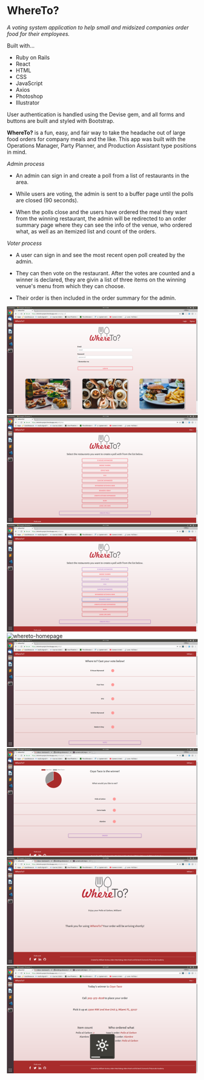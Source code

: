 # WhereTo?

_A voting system application to help small and midsized companies order food for their employees._

Built with... 

+ Ruby on Rails 
+ React
+ HTML
+ CSS
+ JavaScript
+ Axios 
+ Photoshop
+ Illustrator

User authentication is handled using the Devise gem, and all forms and buttons are built and styled with Bootstrap. 

**WhereTo?** is a fun, easy, and fair way to take the headache out of large food orders for company meals and the like. This app was built with the Operations Manager, Party Planner, and Production Assistant type positions in mind. 

_Admin process_

+ An admin can sign in and create a poll from a list of restaurants in the area.

+ While users are voting, the admin is sent to a buffer page until the polls are closed (90 seconds).

+ When the polls close and the users have ordered the meal they want from the winning restaurant, the admin will be redirected to an order summary page where they can see the info of the venue, who ordered what, as well as an itemized list and count of the orders.

_Voter process_

+ A user can sign in and see the most recent open poll created by the admin. 

+ They can then vote on the restaurant. After the votes are counted and a winner is declared, they are givin a list of three items on the winning venue's menu from which they can choose.

+ Their order is then included in the order summary for the admin. 



![whereto-homepage](https://raw.githubusercontent.com/williamkontos/where-to/master/whereto_homepage.png)
![whereto-homepage](https://raw.githubusercontent.com/williamkontos/where-to/master/pollcreation_page.png)
![whereto-homepage](https://raw.githubusercontent.com/williamkontos/where-to/master/selected_venues.png)
![whereto-homepage](https://raw.githubusercontent.com/williamkontos/where-to/master/adminbuffer-page.png)
![whereto-homepage](https://raw.githubusercontent.com/williamkontos/where-to/master/voting_page.png)
![whereto-homepage](https://raw.githubusercontent.com/williamkontos/where-to/master/winnerdisplay_page.png)
![whereto-homepage](https://raw.githubusercontent.com/williamkontos/where-to/master/thankyou-page.png)
![whereto-homepage](https://raw.githubusercontent.com/williamkontos/where-to/master/ordersummary-page.png)


